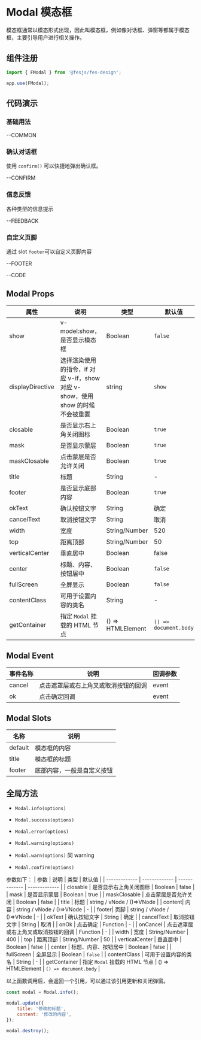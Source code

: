 # Modal 模态框

模态框通常以模态形式出现，因此叫模态框，例如像对话框、弹窗等都属于模态框，主要引导用户进行相关操作。

## 组件注册

```js
import { FModal } from '@fesjs/fes-design';

app.use(FModal);
```

## 代码演示

### 基础用法

--COMMON

### 确认对话框

使用 `confirm()` 可以快捷地弹出确认框。

--CONFIRM

### 信息反馈

各种类型的信息提示

--FEEDBACK

### 自定义页脚

通过 slot `footer`可以自定义页脚内容

--FOOTER

--CODE

## Modal Props

| 属性             | 说明                                                                           | 类型              | 默认值                |
| ---------------- | ------------------------------------------------------------------------------ | ----------------- | --------------------- |
| show             | v-model:show，是否显示模态框                                                   | Boolean           | `false`               |
| displayDirective | 选择渲染使用的指令，if 对应 v-if，show 对应 v-show，使用 show 的时候不会被重置 | string            | `show`                |
| closable         | 是否显示右上角关闭图标                                                         | Boolean           | `true`                |
| mask             | 是否显示蒙层                                                                   | Boolean           | `true`                |
| maskClosable     | 点击蒙层是否允许关闭                                                           | Boolean           | `true`                |
| title            | 标题                                                                           | String            | -                     |
| footer           | 是否显示底部内容                                                               | Boolean           | `true`                |
| okText           | 确认按钮文字                                                                   | String            | 确定                  |
| cancelText       | 取消按钮文字                                                                   | String            | 取消                  |
| width            | 宽度                                                                           | String/Number     | 520                   |
| top              | 距离顶部                                                                       | String/Number     | 50                    |
| verticalCenter   | 垂直居中                                                                       | Boolean           | false                 |
| center           | 标题、内容、按钮居中                                                           | Boolean           | `false`               |
| fullScreen       | 全屏显示                                                                       | Boolean           | `false`               |
| contentClass     | 可用于设置内容的类名                                                           | String            | -                     |
| getContainer     | 指定 `Modal` 挂载的 HTML 节点                                                  | () => HTMLElement | `() => document.body` |

## Modal Event

| 事件名称 | 说明                                 | 回调参数 |
| -------- | ------------------------------------ | -------- |
| cancel   | 点击遮罩层或右上角叉或取消按钮的回调 | event    |
| ok       | 点击确定回调                         | event    |

## Modal Slots

| 名称    | 说明                       |
| ------- | -------------------------- |
| default | 模态框的内容               |
| title   | 模态框的标题               |
| footer  | 底部内容，一般是自定义按钮 |

## 全局方法

-   `Modal.info(options)`

-   `Modal.success(options)`

-   `Modal.error(options)`

-   `Modal.warning(options)`

-   `Modal.warn(options)` 同 warning

-   `Modal.confirm(options)`

参数如下：
| 参数 | 说明 | 类型 | 默认值 |
| ------------- | ------------- | ------------- | ------------- |
| closable | 是否显示右上角关闭图标 | Boolean | false |
| mask | 是否显示蒙层 | Boolean | true |
| maskClosable | 点击蒙层是否允许关闭 | Boolean | false |
| title | 标题 | string / vNode / ()=>VNode |
| content| 内容 | string / vNode / ()=>VNode | - |
| footer| 页脚 | string / vNode / ()=>VNode | - |
| okText | 确认按钮文字 | String | 确定 |
| cancelText | 取消按钮文字 | String | 取消 |
| onOk | 点击确定 | Function | - |
| onCancel | 点击遮罩层或右上角叉或取消按钮的回调 | Function | - |
| width | 宽度 | String/Number | 400 |
| top | 距离顶部 | String/Number | 50 |
| verticalCenter | 垂直居中 | Boolean | false |
| center | 标题、内容、按钮居中 | Boolean | false |
| fullScreen | 全屏显示 | Boolean | `false` |
| contentClass | 可用于设置内容的类名 | String | - |
| getContainer | 指定 `Modal` 挂载的 HTML 节点 | () => HTMLElement | `() => document.body` |

以上函数调用后，会返回一个引用，可以通过该引用更新和关闭弹窗。

```js
const modal = Modal.info();

modal.update({
    title: '修改的标题',
    content: '修改的内容',
});

modal.destroy();
```
